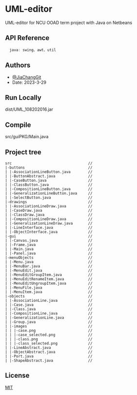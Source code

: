 # UML-editor

UML-editor for NCU OOAD term project with Java on Netbeans


## API Reference

#### 

```java
  java: swing、awt、util
```

## Authors

- [@JiaChangGit](https://github.com/JiaChangGit)
- Date: 2023-3-29


## Run Locally

dist/UML_108202016.jar


## Compile

src/guiPKG/Main.java


## Project tree

```
src                                   //
|-buttons                             //
| |-AssociationLineButton.java        //
| |-ButtonAbstract.java               //
| |-CaseButton.java                   //
| |-ClassButton.java                  //
| |-CompositionLineButton.java        //
| |-GeneralizationLineButton.java     //
| |-SelectButton.java                 //
|-drawings                            //
| |-AssociationLineDraw.java          //
| |-CaseDraw.java                     //
| |-ClassDraw.java                    //
| |-CompositionLineDraw.java          //
| |-GeneralizationLineDraw.java       //
| |-LineInterface.java                //
| |-ObjectInterface.java              //
|-gui                                 //
| |-Canvas.java                       //
| |-Frame.java                        //
| |-Main.java                         //
| |-Panel.java                        //
|-menuObjects                         //
| |-Menu.java                         //
| |-MenuBar.java                      //
| |-MenuEdit.java                     //
| |-MenuEditGroupItem.java            //
| |-MenuEditRenameItem.java           //
| |-MenuEditUngroupItem.java          //
| |-MenuFile.java                     //
| |-MenuItem.java                     //
|-objects                             //
| |-AssociationLine.java              //
| |-Case.java                         //
| |-Class.java                        //
| |-CompositionLine.java              //
| |-GeneralizationLine.java           //
| |-Group.java                        //
| |-images                            //
| | |-case.png                        //
| | |-case_selected.png               //
| | |-class.png                       //
| | |-class_selected.png              //
| |-LineAbstract.java                 //
| |-ObjectAbstract.java               //
| |-Port.java                         //
| |-ShapeAbstract.java                //

```


## License

[MIT](https://choosealicense.com/licenses/mit/)